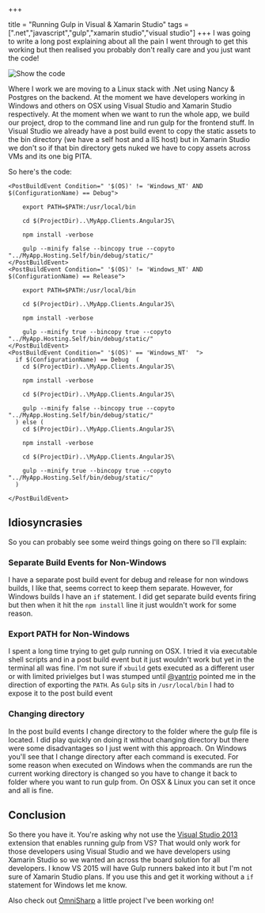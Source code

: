 +++

title = "Running Gulp in Visual & Xamarin Studio"
tags = [".net","javascript","gulp","xamarin studio","visual studio"]
+++
I was going to write a long post explaining about all the pain I went through to get this working but then realised you probably don't really care and you just want the code!

![Show the code](https://i.imgur.com/iYjnPK0.png)

<!--more-->

Where I work we are moving to a Linux stack with .Net using Nancy & Postgres on the backend.  At the moment we have developers working in Windows and others on OSX using Visual Studio and Xamarin Studio respectively.  At the moment when we want to run the whole app, we build our project, drop to the command line and run gulp for the frontend stuff.  In Visual Studio we already have a post build event to copy the static assets to the bin directory (we have a self host and a IIS host) but in Xamarin Studio we don't so if that bin directory gets nuked we have to copy assets across VMs and its one big PITA.

So here's the code:

    <PostBuildEvent Condition=" '$(OS)' != 'Windows_NT' AND $(ConfigurationName) == Debug">  

        export PATH=$PATH:/usr/local/bin

        cd $(ProjectDir)..\MyApp.Clients.AngularJS\

        npm install -verbose

        gulp --minify false --bincopy true --copyto "../MyApp.Hosting.Self/bin/debug/static/"
    </PostBuildEvent>
    <PostBuildEvent Condition=" '$(OS)' != 'Windows_NT' AND $(ConfigurationName) == Release">  

        export PATH=$PATH:/usr/local/bin

        cd $(ProjectDir)..\MyApp.Clients.AngularJS\

        npm install -verbose

        gulp --minify true --bincopy true --copyto "../MyApp.Hosting.Self/bin/debug/static/"
    </PostBuildEvent>
    <PostBuildEvent Condition=" '$(OS)' == 'Windows_NT'  ">  
      if $(ConfigurationName) == Debug  (
        cd $(ProjectDir)..\MyApp.Clients.AngularJS\

        npm install -verbose

        cd $(ProjectDir)..\MyApp.Clients.AngularJS\

        gulp --minify false --bincopy true --copyto "../MyApp.Hosting.Self/bin/debug/static/"
      ) else (
        cd $(ProjectDir)..\MyApp.Clients.AngularJS\

        npm install -verbose

        cd $(ProjectDir)..\MyApp.Clients.AngularJS\

        gulp --minify true --bincopy true --copyto "../MyApp.Hosting.Self/bin/debug/static/"
      )

    </PostBuildEvent>

## Idiosyncrasies

So you can probably see some weird things going on there so I'll explain:

### Separate Build Events for Non-Windows

I have a separate post build event for debug and release for non windows builds, I like that, seems correct to keep them separate. However, for Windows builds I have an `if` statement.  I did get separate build events firing but then when it hit the `npm install` line it just wouldn't work for some reason.

### Export PATH for Non-Windows

I spent a long time trying to get gulp running on OSX. I tried it via executable shell scripts and in a post build event but it just wouldn't work but yet in the terminal all was fine.  I'm not sure if `xbuild` gets executed as a different user or with limited privielges but I was stumped until [@yantrio][1] pointed me in the direction of exporting the `PATH`.  As `Gulp` sits in `/usr/local/bin` I had to expose it to the post build event


### Changing directory

In the post build events I change directory to the folder where the gulp file is located.  I did play quickly on doing it without changing directory but there were some disadvantages so I just went with this approach.  On Windows you'll see that I change directory after each command is executed.  For some reason when executed on Windows when the commands are run the current working directory is changed so you have to change it back to folder where you want to run gulp from.  On OSX & Linux you can set it once and all is fine.

## Conclusion

So there you have it.  You're asking why not use the [Visual Studio 2013][2] extension that enables running gulp from VS?  That would only work for those developers using Visual Studio and we have developers using Xamarin Studio so we wanted an across the board solution for all developers.  I know VS 2015 will have Gulp runners baked into it but I'm not sure of Xamarin Studio plans.  If you use this and get it working without a `if` statement for Windows let me know. 

Also check out [OmniSharp][3] a little project I've been working on!

  [1]: http://twitter.com/yantrio 
  [2]: https://visualstudiogallery.msdn.microsoft.com/8e1b4368-4afb-467a-bc13-9650572db708
  [3]: http://omnisharp.net
